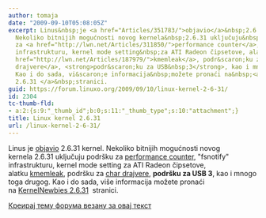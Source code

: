 ```yaml
---
author: tomaja
date: "2009-09-10T05:08:05Z"
excerpt: Linus&nbsp;je <a href="Articles/351783/">objavio</a>&nbsp;2.6.31 kernel.
  Nekoliko bitnijih mogućnosti novog kernela&nbsp;2.6.31 uključuju&nbsp;podr&scaron;ku
  za <a href="http://lwn.net/Articles/311850/">performance counter</a>,&nbsp;&quot;fsnotify&quot;
  infrastrukturu, kernel mode setting&nbsp;za ATI Radeon čipsetove, alatku&nbsp;<a
  href="http://lwn.net/Articles/187979/">kmemleak</a>, podr&scaron;ku za <a href="http://lwn.net/Articles/308445/">char
  drajvere</a>, <strong>podr&scaron;ku za USB&nbsp;3</strong>, kao i mnogo toga drugog.
  Kao i do sada, vi&scaron;e informacija&nbsp;možete pronaći na&nbsp;<a href="http://kernelnewbies.org/Linux_2_6_31">KernelNewbies
  2.6.31 </a>&nbsp;stranici.
guid: https://forum.linuxo.org/2009/09/10/linux-kernel-2-6-31/
id: 2304
tc-thumb-fld:
- a:2:{s:9:"_thumb_id";b:0;s:11:"_thumb_type";s:10:"attachment";}
title: Linux kernel 2.6.31
url: /linux-kernel-2-6-31/
---
```

Linus&nbsp;je [objavio](Articles/351783/)&nbsp;2.6.31 kernel. Nekoliko bitnijih mogućnosti novog kernela&nbsp;2.6.31 uključuju&nbsp;podr&scaron;ku za [performance counter](http://lwn.net/Articles/311850/),&nbsp;"fsnotify" infrastrukturu, kernel mode setting&nbsp;za ATI Radeon čipsetove, alatku&nbsp;[kmemleak](http://lwn.net/Articles/187979/), podr&scaron;ku za [char drajvere](http://lwn.net/Articles/308445/), **podr&scaron;ku za USB&nbsp;3**, kao i mnogo toga drugog. Kao i do sada, vi&scaron;e informacija&nbsp;možete pronaći na&nbsp;[KernelNewbies 2.6.31](http://kernelnewbies.org/Linux_2_6_31) &nbsp;stranici.<!--break-->

[Креирај тему форума везану за овај текст](https://linuxo.org/nova-tema-na-forumu/?se_pid=2304)